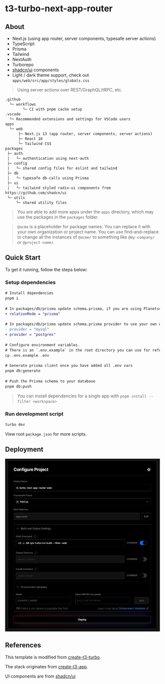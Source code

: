 # t3-turbo-next-app-router

## About

- Next.js (using app router, server components, typesafe server actions)
- TypeScript
- Prisma
- Tailwind
- NextAuth
- Turborepo
- [shadcn/ui](https://github.com/shadcn/ui) components
- Light / dark theme support, check out `apps/web/src/app/styles/globals.css`

> Using server actions over REST/GraphQL/tRPC, etc.

```
.github
  └─ workflows
        └─ CI with pnpm cache setup
.vscode
  └─ Recommended extensions and settings for VSCode users
apps
  └─ web
      ├─ Next.js 13 (app router, server components, server actions)
      ├─ React 18
      └─ Tailwind CSS
packages
 ├─ auth
 |   └─ authentication using next-auth
 ├─ config
 |   └─ shared config files for eslint and tailwind
 ├─ db
 |   └─ typesafe db-calls using Prisma
 ├─ ui
 |   └─ tailwind styled radix-ui components from https://github.com/shadcn/ui
 └─ utils
     └─ shared utility files
```

> You are able to add more apps under the `apps` directory, which may use the packages in the `packages` folder.

> `@acme` is a placeholder for package names. You can replace it with your own organization or project name. You can use find-and-replace to change all the instances of `@acme/` to something like `@my-company/` or `@project-name/`.

## Quick Start

To get it running, follow the steps below:

### Setup dependencies

```diff
# Install dependencies
pnpm i

# In packages/db/prisma update schema.prisma, if you are using Planetscale to host your db uncomment the line below
+ relationMode = "prisma"

# In packages/db/prisma update schema.prisma provider to use your own database provider
- provider = "mysql"
+ provider = "postgres"

# Configure environment variables.
# There is an `.env.example` in the root directory you can use for reference
cp .env.example .env

# Generate prisma client once you have added all .env vars
pnpm db:generate

# Push the Prisma schema to your database
pnpm db:push
```

> You can install dependencies for a single app with `pnpm install --filter <workspace>`

### Run development script

```diff
turbo dev
```

View root `package.json` for more scripts.

## Deployment

<img width="800" alt="deployment steps" src="https://raw.githubusercontent.com/braydenwerner/t3-turbo-next-app-router/master/.github/deployment.jpg">

## References

This template is modified from [create-t3-turbo](https://github.com/t3-oss/create-t3-turbo).

The stack originates from [create-t3-app](https://github.com/t3-oss/create-t3-app).

UI components are from [shadcn/ui](https://github.com/shadcn/ui)
